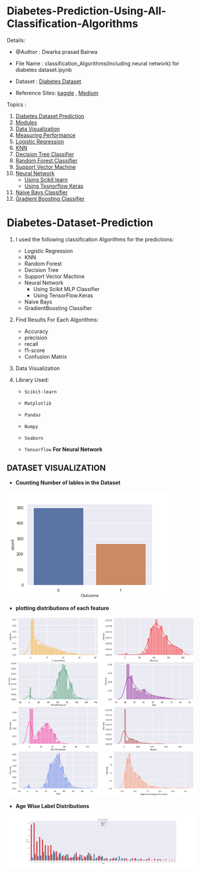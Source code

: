 # Diabetes-Prediction-Using-All-Classification-Algorithms

Details:

   * @Author : Dwarka prasad Bairwa
   
   * File Name : classification_Algorithms(including neural network) for diabetes dataset.ipynb

   * Dataset : [Diabetes Dataset](https://www.kaggle.com/uciml/pima-indians-diabetes)

   * Reference Sites: [kaggle](https://www.kaggle.com/) ,  [Medium](https://www.medium.com/)

Topics :

   1. [Diabetes Dataset Prediction](#Diabetes-Dataset-Prediction)
   2. [Modules](#Modules)
   3. [Data Visualization](#Data-Visualization)
   4. [Measuring Performance](#Measuring-Performance)
   5. [Logistic Regression](#Logistic-Regression)
   6. [KNN](#KNN)
   7. [Decision Tree Classifier](#Decision-Tree-Classifier)
   8. [Random Forest Classifier](#Random-Forest-Classifier)
   9. [Support Vector Machine](#Support-Vector-Machine)
   10. [Neural Network](#Neural-Network)
          * [Using Scikit learn](#Using-Scikit-Learn)
          * [Using Tesnorflow Keras](#Using-Tesnorflow-Keras)
   11. [Naive Bays Classifier](#Naive-Bays-Classifier)
   12. [Gradient Boosting Classifier](#Gradient-Boosting-Classifier)

# Diabetes-Dataset-Prediction

1. I used the following classification Algorithms for the predictions:

   * Logistic Regression
   * KNN
   * Random Forest
   * Decision Tree
   * Support Vector Machine
   * Neural Network
      * Using Scikit MLP Classifier
      * Using TensorFlow.Keras
   * Naive Bays
   * GradientBoosting Classifier

2. Find Results For Each Algorithms:

   * Accuracy
   * precision
   * recall
   * f1-score
   * Confusion Matrix

3. Data Visualization

4. Library Used:

   * `Scikit-learn`

   * `Matplotlib`

   * `Pandas`

   * `Numpy`

   * `Seaborn`

   * `Tensorflow` __For Neural Network__
   
## DATASET VISUALIZATION

  * __Counting Number of lables in the Dataset__

![count](count.png)

  * __plotting distributions of each feature__

![distplot](Distplot.png)

  * __Age Wise Label Distributions__
  
 ![AgeWise](AgeWise_patients.png)

